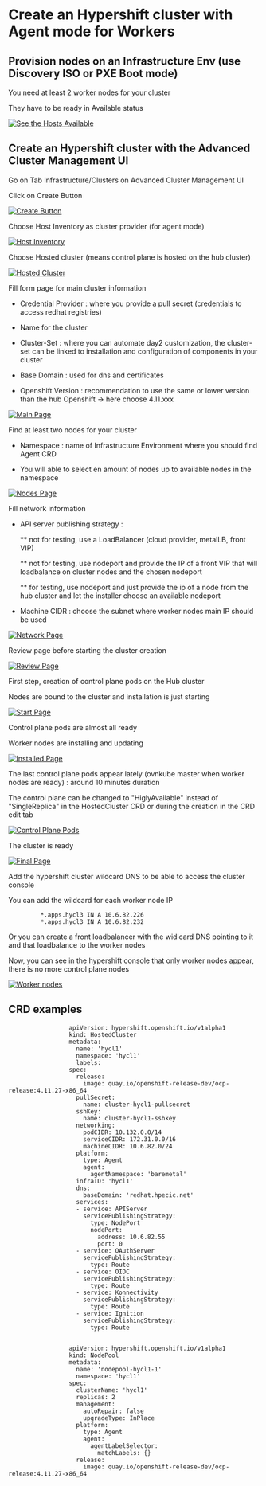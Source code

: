 # Create an Hypershift cluster with Agent mode for Workers

## Provision nodes on an Infrastructure Env (use Discovery ISO or PXE Boot mode)

   You need at least 2 worker nodes for your cluster
   
   They have to be ready in Available status

[![See the Hosts Available](https://github.com/fdavalo/mce-agent-provision-vms/blob/main/agent-vsphere.png?raw=true)](agent-vsphere.png)

## Create an Hypershift cluster with the Advanced Cluster Management UI

   Go on Tab Infrastructure/Clusters on Advanced Cluster Management UI
   
   Click on Create Button

[![Create Button](https://github.com/fdavalo/hypershift-agent-mode/blob/main/hypershift-create-button.png?raw=true)](hypershift-create-button.png)

   Choose Host Inventory as cluster provider (for agent mode)

[![Host Inventory](https://github.com/fdavalo/hypershift-agent-mode/blob/main/hypershift-create-choose-hostinventory.png?raw=true)](hypershift-create-choose-hostinventory.png)

   Choose Hosted cluster (means control plane is hosted on the hub cluster)

[![Hosted Cluster](https://github.com/fdavalo/hypershift-agent-mode/blob/main/hypershift-create-choose-hosted.png?raw=true)](hypershift-create-choose-hosted.png)

   Fill form page for main cluster information

* Credential Provider : where you provide a pull secret (credentials to access redhat registries)

* Name for the cluster

* Cluster-Set : where you can automate day2 customization, the cluster-set can be linked to installation and configuration of components in your cluster

* Base Domain : used for dns and certificates

* Openshift Version : recommendation to use the same or lower version than the hub Openshift -> here choose 4.11.xxx

[![Main Page](https://github.com/fdavalo/hypershift-agent-mode/blob/main/hypershift-create-ui-details.png?raw=true)](hypershift-create-ui-details.png)

   Find at least two nodes for your cluster

* Namespace : name of Infrastructure Environment where you should find Agent CRD

* You will able to select en amount of nodes up to available nodes in the namespace

[![Nodes Page](https://github.com/fdavalo/hypershift-agent-mode/blob/main/hypershift-create-ui-nodepools.png?raw=true)](hypershift-create-ui-nodepools.png)

   Fill network information

* API server publishing strategy : 

  ** not for testing, use a LoadBalancer (cloud provider, metalLB, front VIP)
        
  ** not for testing, use nodeport and provide the IP of a front VIP that will loadbalance on cluster nodes and the chosen nodeport

  ** for testing, use nodeport and just provide the ip of a node from the hub cluster and let the installer choose an available nodeport
        
* Machine CIDR : choose the subnet where worker nodes main IP should be used 

[![Network Page](https://github.com/fdavalo/hypershift-agent-mode/blob/main/hypershift-create-ui-network.png?raw=true)](hypershift-create-ui-network.png)

   Review page before starting the cluster creation

[![Review Page](https://github.com/fdavalo/hypershift-agent-mode/blob/main/hypershift-create-ui-review.png?raw=true)](hypershift-create-ui-review.png)

   First step, creation of control plane pods on the Hub cluster
   
   Nodes are bound to the cluster and installation is just starting

[![Start Page](https://github.com/fdavalo/hypershift-agent-mode/blob/main/hypershift-create-starting-nodes.png?raw=true)](hypershift-create-starting-nodes.png)

   Control plane pods are almost all ready
   
   Worker nodes are installing and updating

[![Installed Page](https://github.com/fdavalo/hypershift-agent-mode/blob/main/hypershift-create-installed.png?raw=true)](hypershift-create-installed.png)

   The last control plane pods appear lately (ovnkube master when worker nodes are ready) : around 10 minutes duration
   
   The control plane can be changed to "HiglyAvailable" instead of "SingleReplica" in the HostedCluster CRD or during the creation in the CRD edit tab
   
[![Control Plane Pods](https://github.com/fdavalo/hypershift-agent-mode/blob/main/hypershift-control-plane-pods.png?raw=true)](hypershift-control-plane-pods.png)

   The cluster is ready
   
[![Final Page](https://github.com/fdavalo/hypershift-agent-mode/blob/main/hypershift-create-final.png?raw=true)](hypershift-create-final.png)

   Add the hypershift cluster wildcard DNS to be able to access the cluster console
   
   You can add the wildcard for each worker node IP
   
             *.apps.hycl3 IN A 10.6.82.226
             *.apps.hycl3 IN A 10.6.82.232

   Or you can create a front loadbalancer with the widlcard DNS pointing to it and that loadbalance to the worker nodes

   Now, you can see in the hypershift console that only worker nodes appear, there is no more control plane nodes
   
[![Worker nodes](https://github.com/fdavalo/hypershift-agent-mode/blob/main/hypershift-cluster-nodes.png?raw=true)](hypershift-cluster-nodes.png)

 ## CRD examples
 
                     apiVersion: hypershift.openshift.io/v1alpha1
                     kind: HostedCluster
                     metadata:
                       name: 'hycl1'
                       namespace: 'hycl1'
                       labels:
                     spec:
                       release:
                         image: quay.io/openshift-release-dev/ocp-release:4.11.27-x86_64
                       pullSecret:
                         name: cluster-hycl1-pullsecret
                       sshKey:
                         name: cluster-hycl1-sshkey
                       networking:
                         podCIDR: 10.132.0.0/14
                         serviceCIDR: 172.31.0.0/16
                         machineCIDR: 10.6.82.0/24
                       platform:
                         type: Agent
                         agent:
                           agentNamespace: 'baremetal'
                       infraID: 'hycl1'
                       dns:
                         baseDomain: 'redhat.hpecic.net'
                       services:
                       - service: APIServer
                         servicePublishingStrategy:
                           type: NodePort
                           nodePort:
                             address: 10.6.82.55
                             port: 0
                       - service: OAuthServer
                         servicePublishingStrategy:
                           type: Route
                       - service: OIDC
                         servicePublishingStrategy:
                           type: Route
                       - service: Konnectivity
                         servicePublishingStrategy:
                           type: Route
                       - service: Ignition
                         servicePublishingStrategy:
                           type: Route


                     apiVersion: hypershift.openshift.io/v1alpha1
                     kind: NodePool
                     metadata:
                       name: 'nodepool-hycl1-1'
                       namespace: 'hycl1'
                     spec:
                       clusterName: 'hycl1'
                       replicas: 2
                       management:
                         autoRepair: false
                         upgradeType: InPlace
                       platform:
                         type: Agent
                         agent:
                           agentLabelSelector:
                             matchLabels: {}
                       release:
                         image: quay.io/openshift-release-dev/ocp-release:4.11.27-x86_64
